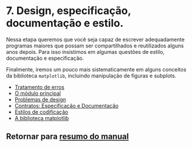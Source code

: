 # 7. Design, especificação, documentação e estilo.

Nessa etapa queremos que você seja capaz de escrever adequadamente programas maiores que possam ser compartilhados e reutilizados alguns anos depois. Para isso insistimos em algumas questões de estilo, documentação e especificação.

Finalmente, iremos um pouco mais sistematicamente em alguns conceitos da biblioteca `matplotlib`, incluindo manipulação de figuras e subplots.

* [Tratamento de erros](01_Exceptions.md)
* [O módulo principal](02_Modulo_main.md)
* [Problemas de design](03_Flexibility.md)
* [Contratos: Especificação e Documentação](04_Specification_and_Documentation.md)
* [Estilos de codificação](05_Style.md)
* [A biblioteca matplotlib](06_Matplotlib.md)

## Retornar para [resumo do manual](/Notas/Conteudo.md)